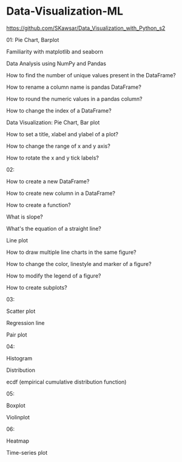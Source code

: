 # Data-Visualization-ML

https://github.com/SKawsar/Data_Visualization_with_Python_s2

01: Pie Chart, Barplot

Familiarity with matplotlib and seaborn

Data Analysis using NumPy and Pandas

How to find the number of unique values present in the DataFrame?

How to rename a column name is pandas DataFrame?

How to round the numeric values in a pandas column?

How to change the index of a DataFrame?

Data Visualization: Pie Chart, Bar plot

How to set a title, xlabel and ylabel of a plot?

How to change the range of x and y axis?

How to rotate the x and y tick labels?

02:

How to create a new DataFrame?

How to create new column in a DataFrame?

How to create a function?

What is slope?

What's the equation of a straight line?

Line plot

How to draw multiple line charts in the same figure?

How to change the color, linestyle and marker of a figure?

How to modify the legend of a figure?

How to create subplots?

03:

Scatter plot

Regression line

Pair plot

04:

Histogram

Distribution

ecdf (empirical cumulative distribution function)

05:

Boxplot

Violinplot

06:

Heatmap

Time-series plot
